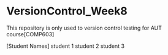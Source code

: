 # VersionControl_Week8
This repository is only used to version control testing for AUT course[COMP603]

[Student Names]
student 1
student 2
student 3
